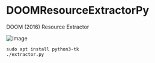 # DOOMResourceExtractorPy
DOOM (2016) Resource Extractor

![image](https://user-images.githubusercontent.com/19251320/63740298-1044b300-c899-11e9-8d08-f1d9136c12ef.png)

```
sudo apt install python3-tk
./extractor.py
```
